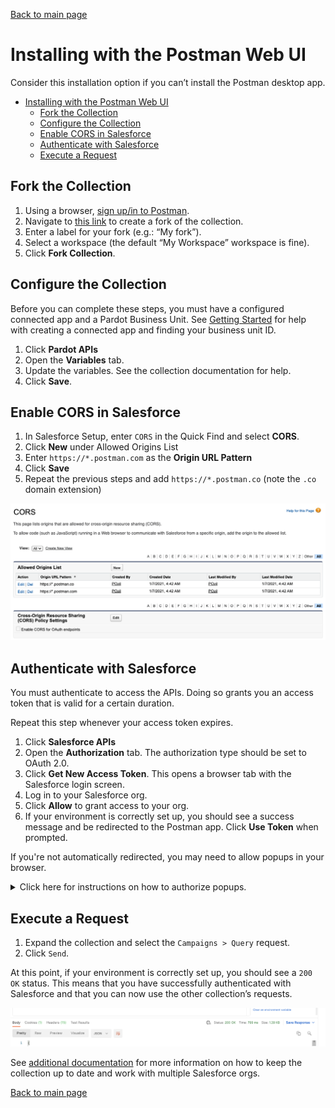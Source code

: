 [Back to main page](README.md)

# Installing with the Postman Web UI

Consider this installation option if you can’t install the Postman desktop app.

- [Installing with the Postman Web UI](#installing-with-the-postman-web-ui)
  - [Fork the Collection](#fork-the-collection)
  - [Configure the Collection](#configure-the-collection)
  - [Enable CORS in Salesforce](#enable-cors-in-salesforce)
  - [Authenticate with Salesforce](#authenticate-with-salesforce)
  - [Execute a Request](#execute-a-request)


## Fork the Collection

1. Using a browser, [sign up/in to Postman](https://identity.getpostman.com/login).
2. Navigate to [this link](https://www.postman.com/salesforce-developers/workspace/salesforce-developers/collection/12721794-67cb9baa-e0da-4986-957e-88d8734647e2/fork) to create a fork of the collection.
3. Enter a label for your fork (e.g.: “My fork”).
4. Select a workspace (the default “My Workspace” workspace is fine).
5. Click **Fork Collection**.


## Configure the Collection

Before you can complete these steps, you must have a configured connected app and a Pardot Business Unit. See [Getting Started](https://developer.salesforce.com/docs/marketing/pardot/guide/getting-started.html) for help with creating a connected app and finding your business unit ID.

1. Click **Pardot APIs**
1. Open the **Variables** tab.
2. Update the variables. See the collection documentation for help. 
3. Click **Save**.

## Enable CORS in Salesforce

1. In Salesforce Setup, enter `CORS` in the Quick Find and select **CORS**.
1. Click **New** under Allowed Origins List
1. Enter `https://*.postman.com` as the **Origin URL Pattern**
1. Click **Save**
1. Repeat the previous steps and add `https://*.postman.co` (note the `.co` domain extension)

![CORS configuration screenshot](doc-gfx/salesforce/cors-finished.png)


## Authenticate with Salesforce

You must authenticate to access the APIs. Doing so grants you an access token that is valid for a certain duration.

Repeat this step whenever your access token expires.

1. Click **Salesforce APIs**
2. Open the **Authorization** tab. The authorization type should be set to OAuth 2.0.
3. Click **Get New Access Token**. This opens a browser tab with the Salesforce login screen.
4. Log in to your Salesforce org.
5. Click **Allow** to grant access to your org.
6. If your environment is correctly set up, you should see a success message and be redirected to the Postman app. Click **Use Token** when prompted.

If you're not automatically redirected, you may need to allow popups in your browser.

  <details><summary>Click here for instructions on how to authorize popups.</summary>
    <p>
    Note: these instructions are for Chrome but the steps should be similar with other browsers.

    1. Click the popup error in the address bar, choose to allow popups from Postman:

        ![Allow popup screenshot](doc-gfx/web/allow-popup.png)

    2. Refresh the page and allow the browser to open the Postman app:

        ![Open Postman app screenshot](doc-gfx/web/allow-open-app.png)
    </p>
  </details>

## Execute a Request

1. Expand the collection and select the `Campaigns > Query` request.
1. Click `Send`.

At this point, if your environment is correctly set up, you should see a `200 OK` status. This means that you have successfully authenticated with Salesforce and that you can now use the other collection’s requests.

![Authenticate screenshot](doc-gfx/app/status200.png)

See [additional documentation](README.md#additional-documentation) for more information on how to keep the collection up to date and work with multiple Salesforce orgs.


[Back to main page](README.md)